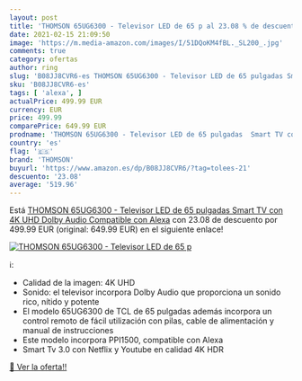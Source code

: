 ```yaml
---
layout: post
title: 'THOMSON 65UG6300 - Televisor LED de 65 p al 23.08 % de descuento'
date: 2021-02-15 21:09:50
image: 'https://m.media-amazon.com/images/I/51DQoKM4fBL._SL200_.jpg'
comments: true
category: ofertas
author: ring
slug: 'B08JJ8CVR6-es THOMSON 65UG6300 - Televisor LED de 65 pulgadas Smart TV...'
sku: 'B08JJ8CVR6-es'
tags: [ 'alexa', ]
actualPrice: 499.99 EUR
currency: EUR
price: 499.99
comparePrice: 649.99 EUR
prodname: 'THOMSON 65UG6300 - Televisor LED de 65 pulgadas  Smart TV con 4K UHD  Dolby Audio  Compatible con Alexa'
country: 'es'
flag: '🇪🇸'
brand: 'THOMSON'
buyurl: 'https://www.amazon.es/dp/B08JJ8CVR6/?tag=tolees-21'
descuento: '23.08'
average: '519.96'
---
```


Está [THOMSON 65UG6300 - Televisor LED de 65 pulgadas  Smart TV con 4K UHD  Dolby Audio  Compatible con Alexa](https://www.amazon.es/dp/B08JJ8CVR6/?tag=tolees-21) con 23.08 de descuento por 499.99 EUR (original: 649.99 EUR) en el siguiente enlace!

[![THOMSON 65UG6300 - Televisor LED de 65 p](https://m.media-amazon.com/images/I/51DQoKM4fBL._SL200_.jpg)](https://www.amazon.es/dp/B08JJ8CVR6/?tag=tolees-21)

ℹ️:

- Calidad de la imagen: 4K UHD
- Sonido: el televisor incorpora Dolby Audio que proporciona un sonido rico, nítido y potente
- El modelo 65UG6300 de TCL de 65 pulgadas además incorpora un control remoto de fácil utilización con pilas, cable de alimentación y manual de instrucciones
- Este modelo incorpora PPI1500, compatible con Alexa
- Smart Tv 3.0 con Netflix y Youtube en calidad 4K HDR

[🛒 Ver la oferta!!](https://www.amazon.es/dp/B08JJ8CVR6/?tag=tolees-21)
